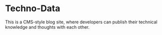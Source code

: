 # Techno-Data
This is a CMS-style blog site, where developers can publish their technical knowledge and thoughts with each other.
